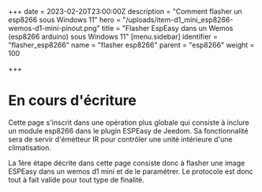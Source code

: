 +++
date = 2023-02-20T23:00:00Z
description = "Comment flasher un esp8266 sous Windows 11"
hero = "/uploads/item-d1_mini_esp8266-wemos-d1-mini-pinout.png"
title = "Flasher EspEasy dans un Wemos (esp8266 arduino) sous Windows 11"
[menu.sidebar]
identifier = "flasher_esp8266"
name = "flasher esp8266"
parent = "esp8266"
weight = 100

+++
# En cours d'écriture

Cette page s'inscrit dans une opération plus globale qui consiste à inclure un module esp8266 dans le plugin ESPEasy de Jeedom. Sa fonctionnalité sera de servir d'émetteur IR pour contrôler une unité intérieure d'une climatisation.

La 1ère étape décrite dans cette page consiste donc à flasher une image ESPEasy dans un wemos d1 mini et de le paramétrer. Le protocole est donc tout à fait valide pour tout type de finalité.